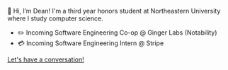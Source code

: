 👋 Hi, I’m Dean! I'm a third year honors student at Northeastern University where I study computer science.

- ✏️ Incoming Software Engineering Co-op @ Ginger Labs (Notability)
- 💳 Incoming Software Engineering Intern @ Stripe

[Let's have a conversation!](mailto:dacframe@gmail.com)
